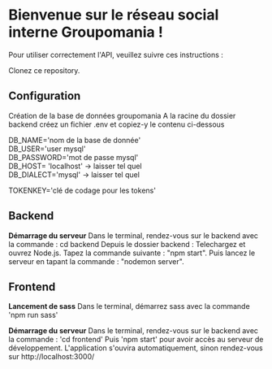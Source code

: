 # Bienvenue sur le réseau social interne Groupomania  !

Pour utiliser correctement l'API, veuillez suivre ces instructions :

Clonez ce repository.


## Configuration
Création de la base de données groupomania
A la racine du dossier backend créez un fichier .env et copiez-y le contenu ci-dessous

DB_NAME='nom de la base de donnée'  
DB_USER='user mysql'  
DB_PASSWORD='mot de passe mysql'  
DB_HOST= 'localhost' -> laisser tel quel  
DB_DIALECT='mysql' -> laisser tel quel  

TOKENKEY='clé de codage pour les tokens'  

## Backend

**Démarrage du serveur**
Dans le terminal, rendez-vous sur le backend avec la commande :  cd backend
Depuis le dossier backend : Telechargez et ouvrez Node.js. 
Tapez la commande suivante : "npm start". 
Puis lancez le serveur en tapant la commande : "nodemon server".

## Frontend

**Lancement de sass**
Dans le terminal, démarrez sass avec la commande 'npm run sass'

**Démarrage du serveur**
Dans le terminal, rendez-vous sur le backend avec la commande :  'cd frontend'
Puis 'npm start' pour avoir accès au serveur de développement.
L'application s'ouvira automatiquement, sinon rendez-vous sur http://localhost:3000/
